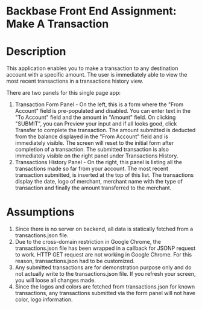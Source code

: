 # Backbase Front End Assignment: Make A Transaction

# Description

This application enables you to make a transaction to any destination account with a specific amount. The user is immediately able to view the most recent transactions in a transactions history view.

There are two panels for this single page app:

1. Transaction Form Panel - On the left, this is a form where the "From Account" field is pre-populated and disabled. You can enter text in the "To Account" field and the amount in "Amount" field. On clicking "SUBMIT", you can Preview your input and if all looks good, click Transfer to complete the transaction. The amount submitted is deducted from the balance displayed in the "From Account" field and is immediately visible. The screen will reset to the initial form after completion of a transaction. The submitted transaction is also immediately visible on the right panel under Transactions History.
2. Transactions History Panel - On the right, this panel is listing all the transactions made so far from your account. The most recent transaction submitted, is inserted at the top of this list. The transactions display the date, logo of merchant, merchant name with the type of transaction and finally the amount transferred to the merchant. 

# Assumptions
1. Since there is no server on backend, all data is statically fetched from a transactions.json file.
2. Due to the cross-domain restriction in Google Chrome, the transactions.json file has been wrapped in a callback for JSONP request to work. HTTP GET request are not working in Google Chrome. For this reason, transactions.json had to be customized.
3. Any submitted transactions are for demonstration purpose only and do not actually write to the transactions.json file. If you refresh your screen, you will loose all changes made.
4. Since the logos and colors are fetched from transactions.json for known transactions, any transactions submitted via the form panel will not have color, logo information.